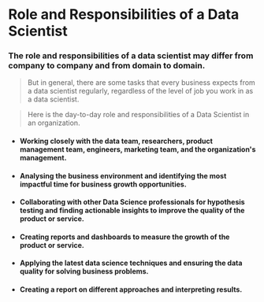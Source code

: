 # Role and Responsibilities of a Data Scientist

### The role and responsibilities of a data scientist may differ from company to company and from domain to domain. 

> But in general, there are some tasks that every business expects from a data scientist regularly, regardless of the level of job you work in as a data scientist.

> Here is the day-to-day role and responsibilities of a Data Scientist in an organization.


- #### Working closely with the data team, researchers, product management team, engineers, marketing team, and the organization's management.

- #### Analysing the business environment and identifying the most impactful time for business growth opportunities.

- #### Collaborating with other Data Science professionals for hypothesis testing and finding actionable insights to improve the quality of the product or service.

- #### Creating reports and dashboards to measure the growth of the product or service.

- #### Applying the latest data science techniques and ensuring the data quality for solving business problems.

- #### Creating a report on different approaches and interpreting results.